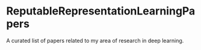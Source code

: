 # ReputableRepresentationLearningPapers
A curated list of papers related to my area of research in deep learning.
